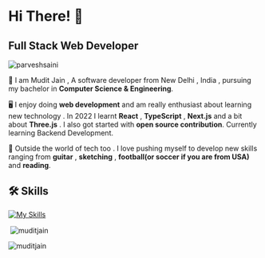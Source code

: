 
# Hi There! 👋



## Full Stack Web Developer 

<p align="left"> <img src="https://komarev.com/ghpvc/?username=parveshsaini&label=Profile%20views&color=0e75b6&style=flat" alt="parveshsaini" /> </p>

🎩 I am Mudit Jain , A software developer from New Delhi , India , pursuing my bachelor in **Computer Science & Engineering**.

🖥️ I enjoy doing **web development** and am really enthusiast about learning new technology . In 2022 I learnt **React** , **TypeScript** , **Next.js** and a bit about **Three.js** . I also got started with **open source contribution**. Currently learning Backend Development.

🎸 Outside the world of tech too . I love pushing myself to develop new skills ranging from **guitar** , **sketching** , **football(or soccer if you are from USA)** and **reading**.
## 🛠 Skills
[![My Skills](https://skillicons.dev/icons?i=js,html,css,c,cpp,typescript,react,next,bootstrap,sass,tailwind,materialui,nodejs,express,figma,solidity,mysql)](https://skillicons.dev)


<p>&nbsp;<img align="center" src="https://github-readme-stats.vercel.app/api?username=Mudit-Jxin7&show_icons=true&locale=en" alt="muditjain" /></p>

<p><img align="center" src="https://github-readme-streak-stats.herokuapp.com/?user=Mudit-Jxin7&" alt="muditjain" /></p>
